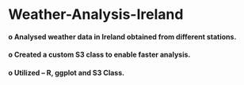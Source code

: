 # Weather-Analysis-Ireland

#### o Analysed weather data in Ireland obtained from different stations.
#### o Created a custom S3 class to enable faster analysis.
#### o Utilized – R, ggplot and S3 Class.

